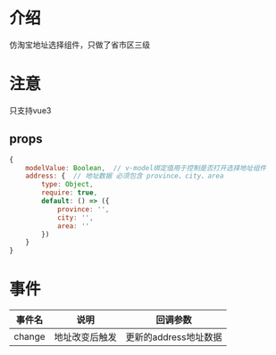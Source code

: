 # 介绍

仿淘宝地址选择组件，只做了省市区三级

# 注意

只支持vue3

## props

``` js
{
	modelValue: Boolean,  // v-model绑定值用于控制是否打开选择地址组件
	address: {  // 地址数据 必须包含 province、city、area
		type: Object,
		require: true,
		default: () => ({
			province: '',
			city: '',
			area: ''
		})
	}
}
```

# 事件

| 事件名 | 说明           | 回调参数              |
| ------ | -------------- | --------------------- |
| change | 地址改变后触发 | 更新的address地址数据 |

